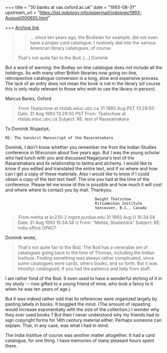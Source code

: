 +++
title = "30 banks at vax.oxford.ac.uk"
date = "1993-08-31"
upstream_url = "https://list.indology.info/pipermail/indology/1993-August/000655.html"

+++
[Archive link](https://list.indology.info/pipermail/indology/1993-August/000655.html)

>> ... since ten years
>> ago, the Bodleian for example, did not even have a proper card catalogue. I
>> routinely dial into the various American library catalogues, of course.
>
>That's not quite fair to the Bod.
[...]
>Dominik
>

But a word of warning: the Bodley on-line catalogue does *not* include all
the holdings. As with many other British libraries now going on-line,
retrospective catalogue conversion is a long, slow and expensive process.
The lack of an entry does not mean the book is not in the library (of
course this is only really relevant to those who wish to use the library in
person).

Marcus Banks, Oxford




> From Tkatschow at ritslab.educ.ubc.ca 31 1993 Aug PST 13:29:50
Date: 31 Aug 1993 13:29:50 PST
From: Tkatschow at ritslab.educ.ubc.ca
Subject: RE: text of Rasaratnakara

To Dominik Wujastyk,

    RE: The Sanskrit Manuscript of the Rasaratnakara

Dominik, I don't  know whether you remember me from the Indian 
Studies conference in Wisconsin about five years ago. But I was 
the young scholar who had lunch with you and discussed Nagarjuna's
text of the Rasaratnakara and its relationship to tantra and 
alchemy. I would like to know if you edited and translated the 
entire text, and if so where and how can I get a copy of these
materials. Also I would like to know if I could obtain a copy of
the text text itself. The one you had at the time of the conference.
Please let me know id this is possible and how much it will cost and 
where where to contact you by mail. Thankyou.

                                            Dwight Tkatschow
                                            Ritsumeikan Institute
                                            Vancouver, B.C., Canada



> From mehta at kc235-2.mgmt.purdue.edu 31 1993 Aug U 15:34:58
Date: 31 Aug 1993 15:34:58 U
From: "Mehta, Shailendra" <mehta at kc235-2.mgmt.purdue.edu>
Subject: RE: India office OPAC?


Dominik wrote,

>That's not quite fair to the Bod.  The Bod has a venerable set of
>catalogues going back to the time of Thomas, including the Indian
>Institute.  Finding something was always rather complicated, since
>some catalogues were cards, others books, and so forth.  But it was
>(mostly) catalogued, if you had the patience and help from staff.



I am rather fond of the Bod. (I even used to have a wonderful etching of it in
my study -- now gifted to a young friend of mine, who took a fancy to it when
he was ten years of age.)

But it was indeed rather odd that its references were organized largely by
pasting labels in books. It boggled the mind. (The amount of repasting would
increase exponentially with the size of the collection.) I wonder why they
*ever* used books ? But then I never understood why my friends had to sign
copyright forms for 14th century material either. Perhaps someone can explain.
That, in any case, was what I had in mind. 

The India Insititue of course was another matter altogether. It had a card
catalogue, for one thing. I have memories of many pleasant hours spent there. 











